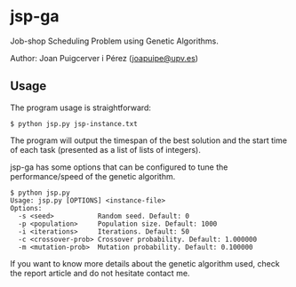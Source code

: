 jsp-ga
======

Job-shop Scheduling Problem using Genetic Algorithms.

Author: Joan Puigcerver i Pérez (joapuipe@upv.es)

Usage
-----

The program usage is straightforward:

```
$ python jsp.py jsp-instance.txt
```

The program will output the timespan of the best solution and the start time
of each task (presented as a list of lists of integers).

jsp-ga has some options that can be configured to tune the performance/speed
of the genetic algorithm.

```
$ python jsp.py
Usage: jsp.py [OPTIONS] <instance-file>
Options:
  -s <seed>           Random seed. Default: 0
  -p <population>     Population size. Default: 1000
  -i <iterations>     Iterations. Default: 50
  -c <crossover-prob> Crossover probability. Default: 1.000000
  -m <mutation-prob>  Mutation probability. Default: 0.100000
```

If you want to know more details about the genetic algorithm used, check the
report article and do not hesitate contact me.